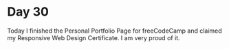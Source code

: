 # Day 30

Today I finished the Personal Portfolio Page for freeCodeCamp and claimed my Responsive Web Design Certificate. I am very proud of it.
